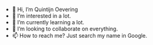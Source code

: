 - 👋 Hi, I’m Quintijn Oevering
- 👀 I’m interested in a lot.
- 🌱 I’m currently learning a lot.
- 💞️ I’m looking to collaborate on everything.
- 📫 How to reach me? Just search my name in Google.

<!---
qoevering/qoevering is a ✨ special ✨ repository because its `README.md` (this file) appears on your GitHub profile.
You can click the Preview link to take a look at your changes.
--->
